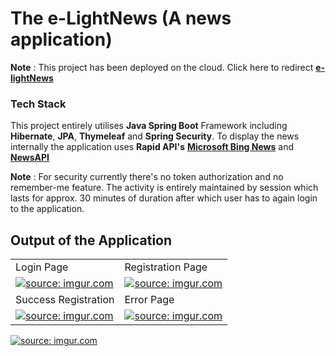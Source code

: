 # The e-LightNews (A news application)
**Note** : This project has been deployed on the cloud. Click here to redirect
**<a href="https://elightnews.herokuapp.com/" target="_blan"> e-lightNews</a>**

### Tech Stack 

This project entirely utilises **Java Spring Boot** Framework including **Hibernate**,
**JPA**, **Thymeleaf** and **Spring Security**. To display the news internally the application
uses **Rapid API's** <a href="https://rapidapi.com/microsoft-azure-org-microsoft-cognitive-services/api/bing-news-search1/" target="_blank">**Microsoft Bing News**</a> and <a href="https://newsapi.org/" target="_blank"> **NewsAPI** </a> 

**Note** : For security currently there's no token authorization and no remember-me feature. The activity is entirely 
maintained by session which lasts for approx. 30 minutes of duration after which user has to again login to the application.

## Output of the Application

<table>
  <tr>
    <td>Login Page</td>
     <td>Registration Page</td>
  </tr>
  <tr>
    <td><a href="https://imgur.com/VINdvxa"><img src="https://i.imgur.com/VINdvxa.png" title="source: imgur.com" /></a></td>
    <td><a href="https://imgur.com/882t7fM"><img src="https://i.imgur.com/882t7fM.png" title="source: imgur.com" /></a></td>
  </tr>
 <tr>
    <td>Success Registration</td>
     <td>Error Page</td>
</tr>
<tr>
 <td><a href="https://imgur.com/Tt0g3a6"><img src="https://i.imgur.com/Tt0g3a6.png" title="source: imgur.com" /></a></td>
    <td><a href="https://imgur.com/NlS4Stq"><img src="https://i.imgur.com/NlS4Stq.png" title="source: imgur.com" /></a></td>
</tr>
 </table>

<a href="https://imgur.com/mwZcNdM"><img src="https://i.imgur.com/mwZcNdM.png" title="source: imgur.com" /></a>